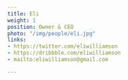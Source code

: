 ```yaml
---
title: Eli
weight: 1
position: Owner & CEO
photo: "/img/people/eli.jpg"
links:
- https://twitter.com/eliwilliamson
- https://dribbble.com/eliwilliamson
- mailto:eliwilliamson@gmail.com

---
```


